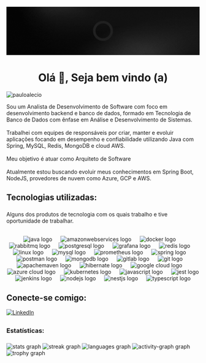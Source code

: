 ![PauloAlecio](https://github.com/PauloAlecio/PauloAlecio/blob/main/assets/red-Banner-1584px-396px.gif)
<h1 align="center">Olá 👋, Seja bem vindo (a) </h1>


<p align="left"> <img src="https://komarev.com/ghpvc/?username=pauloalecio&label=Profile%20views&color=0e75b6&style=flat" alt="pauloalecio" /> </p>

<p align="left">Sou um Analista de Desenvolvimento de Software com foco em desenvolvimento backend e banco de dados, formado em Tecnologia de Banco de Dados com ênfase em Análise e Desenvolvimento de Sistemas.<br><br>Trabalhei com equipes de responsáveis por criar, manter e evoluir aplicações focando em desempenho e confiabilidade utilizando Java com Spring, MySQL, Redis, MongoDB e cloud AWS. <br><br>Meu objetivo é atuar como Arquiteto de Software<br><br> Atualmente estou buscando evoluir meus conhecimentos em Spring Boot, NodeJS, provedores de nuvem como Azure, GCP e AWS.</p>

###

<h2 align="left">Tecnologias utilizadas: </h2>

###
<p align="left">Alguns dos produtos de tecnologia com os quais trabalho e tive oportunidade de trabalhar.</p>
<br clear="both">

<div align="center">
  <img src="https://skillicons.dev/icons?i=java" height="33" alt="java logo"  />
  <img width="14" />
  <img src="https://skillicons.dev/icons?i=aws" height="33" alt="amazonwebservices logo"  />
  <img width="14" />
  <img src="https://skillicons.dev/icons?i=docker" height="33" alt="docker logo"  />
  <img width="14" />
  <img src="https://skillicons.dev/icons?i=rabbitmq" height="33" alt="rabbitmq logo"  />
  <img width="14" />
  <img src="https://skillicons.dev/icons?i=postgres" height="33" alt="postgresql logo"  />
  <img width="14" />
  <img src="https://skillicons.dev/icons?i=grafana" height="33" alt="grafana logo"  />
  <img width="14" />
  <img src="https://skillicons.dev/icons?i=redis" height="33" alt="redis logo"  />
  <img width="14" />
  <img src="https://skillicons.dev/icons?i=linux" height="33" alt="linux logo"  />
  <img width="14" />
  <img src="https://skillicons.dev/icons?i=mysql" height="33" alt="mysql logo"  />
  <img width="14" />
  <img src="https://skillicons.dev/icons?i=prometheus" height="33" alt="prometheus logo"  />
  <img width="14" />
  <img src="https://skillicons.dev/icons?i=spring" height="33" alt="spring logo"  />
  <img width="14" />
  <img src="https://skillicons.dev/icons?i=postman" height="33" alt="postman logo"  />
  <img width="14" />
  <img src="https://skillicons.dev/icons?i=mongodb" height="33" alt="mongodb logo"  />
  <img width="14" />
  <img src="https://skillicons.dev/icons?i=gitlab" height="33" alt="gitlab logo"  />
  <img width="14" />
  <img src="https://skillicons.dev/icons?i=git" height="33" alt="git logo"  />
  <img width="14" />
  <img src="https://skillicons.dev/icons?i=maven" height="33" alt="apachemaven logo"  />
  <img width="14" />
  <img src="https://skillicons.dev/icons?i=hibernate" height="33" alt="hibernate logo"  />
  <img width="14" />
  <img src="https://skillicons.dev/icons?i=gcp" height="33" alt="google cloud logo"  />
  <img width="14" />
  <img src="https://skillicons.dev/icons?i=azure" height="33" alt="azure cloud logo"  />
  <img width="14" />
  <img src="https://skillicons.dev/icons?i=kubernetes" height="33" alt="kubernetes logo"  />
  <img width="14" />
  <img src="https://skillicons.dev/icons?i=js" height="33" alt="javascript logo"  />
  <img width="14" />
  <img src="https://skillicons.dev/icons?i=jest" height="33" alt="jest logo"  />
  <img width="14" />
  <img src="https://skillicons.dev/icons?i=jenkins" height="33" alt="jenkins logo"  />
  <img width="14" />
  <img src="https://skillicons.dev/icons?i=nodejs" height="33" alt="nodejs logo"  />
  <img width="14" />
  <img src="https://skillicons.dev/icons?i=nestjs" height="33" alt="nestjs logo"  />
  <img width="14" />
  <img src="https://skillicons.dev/icons?i=ts" height="33" alt="typescript logo"  />
  <img width="14" />
</div>

###

## Conecte-se comigo:

[![LinkedIn](https://img.shields.io/badge/LinkedIn-000?style=for-the-badge&logo=linkedin&logoColor=9a040a)](https://www.linkedin.com/in/paulo-alécio-da-silva/)


##
### Estatísticas: 

###

<div align="left">
  

  <img src="https://github-readme-stats.vercel.app/api?username=PauloAlecio&hide_title=false&hide_rank=false&show_icons=true&include_all_commits=true&count_private=true&disable_animations=false&theme=shadow_red&locale=pt-BR&hide_border=false&custom_title=PAULO%20ALÉCIO%20DA%20SILVA" width="500" height="200" alt="stats graph"  />
  <img src="https://streak-stats.demolab.com?user=PauloAlecio&locale=pt-br&hide_title=false&mode=weekly&theme=shadow_red&hide_border=false&border_radius=5&custom_title=PAULO%20ALECIO%20DA%20SILVA" width="500" height="200" alt="streak graph"  />
  <img src="https://github-readme-stats.vercel.app/api/top-langs?username=PauloAlecio&locale=pt-br&hide_title=false&layout=compact&card_width=480&langs_count=8&theme=shadow_red&hide_border=false&custom_title=Linguagens%20mais%20usadas" 
   width="500" height="200" alt="languages graph"  />
  <img src="https://github-readme-activity-graph.vercel.app/graph?username=PauloAlecio&theme=elegant&area=true&hide_border=false&hide_title=false&custom_title=Gr%C3%A1fico%20de%20Contribui%C3%A7%C3%B5es&radius=7" width="500" height="200" alt="activity-graph graph"  />
  <img src="https://github-profile-trophy.vercel.app?username=PauloAlecio&theme=darkhub&column=5&margin-w=84&margin-h=7&row=1&no-frame=true&no-bg=true" height="150" alt="trophy graph"  />

</div>

###

<br clear="both">


###

